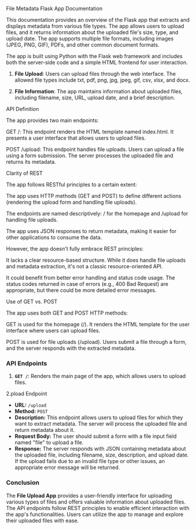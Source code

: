 File Metadata Flask App Documentation

This documentation provides an overview of the Flask app that extracts and displays metadata from various file types. The app allows users to upload files, and it returns information about the uploaded file's size, type, and upload date. The app supports multiple file formats, including images (JPEG, PNG, GIF), PDFs, and other common document formats.

The app is built using Python with the Flask web framework and includes both the server-side code and a simple HTML frontend for user interaction.

1. **File Upload**: Users can upload files through the web interface. The allowed file types include txt, pdf, png, jpg, jpeg, gif, csv, xlsx, and docx.

2. **File Information**: The app maintains information about uploaded files, including filename, size, URL, upload date, and a brief description.

API Definition

The app provides two main endpoints:

GET /: This endpoint renders the HTML template named index.html. It presents a user interface that allows users to upload files.

POST /upload: This endpoint handles file uploads. Users can upload a file using a form submission. The server processes the uploaded file and returns its metadata.

Clarity of REST

The app follows RESTful principles to a certain extent:

The app uses HTTP methods (GET and POST) to define different actions (rendering the upload form and handling file uploads).

The endpoints are named descriptively: / for the homepage and /upload for handling file uploads.

The app uses JSON responses to return metadata, making it easier for other applications to consume the data.

However, the app doesn't fully embrace REST principles:

It lacks a clear resource-based structure. While it does handle file uploads and metadata extraction, it's not a classic resource-oriented API.

It could benefit from better error handling and status code usage. The status codes returned in case of errors (e.g., 400 Bad Request) are appropriate, but there could be more detailed error messages.

Use of GET vs. POST

The app uses both GET and POST HTTP methods:

GET is used for the homepage (/). It renders the HTML template for the user interface where users can upload files.

POST is used for file uploads (/upload). Users submit a file through a form, and the server responds with the extracted metadata.

### API Endpoints

1. **`GET /`**: Renders the main page of the app, which allows users to upload files.


2.pload Endpoint

- **URL:** `/upload`
- **Method:** `POST`
- **Description:** This endpoint allows users to upload files for which they want to extract metadata. The server will process the uploaded file and return metadata about it.
- **Request Body:** The user should submit a form with a file input field named "file" to upload a file.
- **Response:** The server responds with JSON containing metadata about the uploaded file, including filename, size, description, and upload date. If the upload fails due to an invalid file type or other issues, an appropriate error message will be returned.

### Conclusion

The **File Upload App** provides a user-friendly interface for uploading various types of files and offers valuable information about uploaded files. The API endpoints follow REST principles to enable efficient interaction with the app's functionalities. Users can utilize the app to manage and explore their uploaded files with ease.
